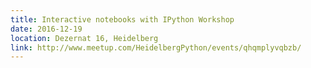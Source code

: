 ```yaml
---
title: Interactive notebooks with IPython Workshop
date: 2016-12-19
location: Dezernat 16, Heidelberg
link: http://www.meetup.com/HeidelbergPython/events/qhqmplyvqbzb/
---
```

